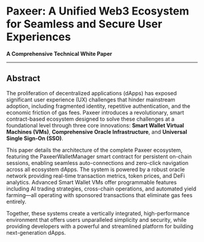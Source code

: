 # Paxeer: A Unified Web3 Ecosystem for Seamless and Secure User Experiences

**A Comprehensive Technical White Paper**

---

## Abstract

The proliferation of decentralized applications (dApps) has exposed significant user experience (UX) challenges that hinder mainstream adoption, including fragmented identity, repetitive authentication, and the economic friction of gas fees. Paxeer introduces a revolutionary, smart contract-based ecosystem designed to solve these challenges at a foundational level through three core innovations: **Smart Wallet Virtual Machines (VMs)**, **Comprehensive Oracle Infrastructure**, and **Universal Single Sign-On (SSO)**.

This paper details the architecture of the complete Paxeer ecosystem, featuring the PaxeerWalletManager smart contract for persistent on-chain sessions, enabling seamless auto-connections and zero-click navigation across all ecosystem dApps. The system is powered by a robust oracle network providing real-time transaction metrics, token prices, and DeFi analytics. Advanced Smart Wallet VMs offer programmable features including AI trading strategies, cross-chain operations, and automated yield farming—all operating with sponsored transactions that eliminate gas fees entirely.

Together, these systems create a vertically integrated, high-performance environment that offers users unparalleled simplicity and security, while providing developers with a powerful and streamlined platform for building next-generation dApps.
